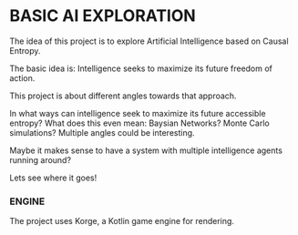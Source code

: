 # BASIC AI EXPLORATION

The idea of this project is to explore Artificial Intelligence based on Causal Entropy.

The basic idea is: Intelligence seeks to maximize its future freedom of action.

This project is about different angles towards that approach.

In what ways can intelligence seek to maximize its future accessible entropy? What does this even mean: Baysian Networks? Monte Carlo simulations? Multiple angles could be interesting.

Maybe it makes sense to have a system with multiple intelligence agents running around?

Lets see where it goes!

### ENGINE

The project uses Korge, a Kotlin game engine for rendering.
